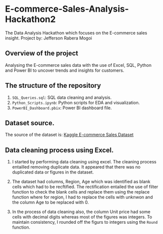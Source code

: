 # E-commerce-Sales-Analysis-Hackathon2
The Data Analysis Hackathon which focuses on the E-commerce sales insight. 
Project by: Jefferson Rabera Mogoi

## Overview of the project
Analysing the E-commerce sales data with the use of Excel, SQL, Python and Power BI to uncover trends and insights for customers.

## The structure of the repository
1. `SQL_Queries.sql`: SQL data cleaning and analysis.
2. `Python_Scripts.ipynb`: Python scripts for EDA and visualization.
3. `PowerBI_Dashboard.pbix`: Power BI dashboard file.

## Dataset source.
The source of the dataset is: [Kaggle E-commerce Sales Dataset](https://github.com/jefftizo/E-commerce-Sales-Analysis-Hackathon)

## Data cleaning process using Excel.
1. I started by performing data cleaning using excel.
   The cleaning process entailled removing duplicate data. It appeared that there was no duplicated data or figures in the dataset.
2. The dataset had columns, Region, Age which was identified as blank cells which had to be recftified. The rectification entailed the use of filter function to check the blank cells and replace them using the replace function where for region, I had to replace the cells with unknwon and the column Age to be replaced with 0.

3. In the process of data cleaning also, the column Unit price had some cells with decimal digits whereas most of the figures was integers. To maintain consistency, I rounded off the figurs to integers using the `Round` function.

   ## 
